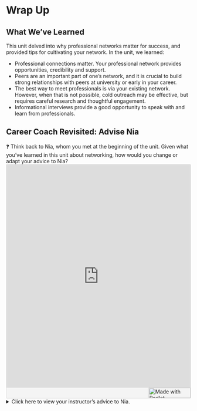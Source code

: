 # Wrap Up

## What We’ve Learned

This unit delved into why professional networks matter for success, and provided tips for cultivating your network. In the unit, we learned:

- Professional connections matter. Your professional network provides opportunities, credibility and support.
- Peers are an important part of one’s network, and it is crucial to build strong relationships with peers at university or early in your career.
- The best way to meet professionals is via your existing network. However, when that is not possible, cold outreach may be effective, but requires careful research and thoughtful engagement.
- Informational interviews provide a good opportunity to speak with and learn from professionals.

## Career Coach Revisited: Advise Nia

<aside>
❓ Think back to Nia, whom you met at the beginning of the unit. Given what you’ve learned in this unit about networking, how would you change or adapt your advice to Nia?

</aside>

<div class="padlet-embed" style="border:1px solid rgba(0,0,0,0.1);border-radius:2px;box-sizing:border-box;overflow:hidden;position:relative;width:100%;background:#F4F4F4"><p style="padding:0;margin:0"><iframe src="https://padlet.com/embed/8mr81a6qvg1kl7v" frameborder="0" allow="camera;microphone;geolocation" style="width:100%;height:608px;display:block;padding:0;margin:0"></iframe></p><div style="display:flex;align-items:center;justify-content:end;margin:0;height:28px"><a href="https://padlet.com?ref=embed" style="display:block;flex-grow:0;margin:0;border:none;padding:0;text-decoration:none" target="_blank"><div style="display:flex;align-items:center;"><img src="https://padlet.net/embeds/made_with_padlet_2022.png" width="114" height="28" style="padding:0;margin:0;background:0 0;border:none;box-shadow:none" alt="Made with Padlet"></div></a></div></div>

<details>
  <summary>Click here to view your instructor’s advice to Nia.</summary>
  <br>
  <div style="position: relative; padding-bottom: 56.25%; height: 0;">
    <iframe width="560" height="315" src="https://www.youtube.com/embed/WZBxZuwuixo?si=FYZ3HPK-20zLaZli" title="YouTube video player" frameborder="0" allow="accelerometer; autoplay; clipboard-write; encrypted-media; gyroscope; picture-in-picture; web-share" allowfullscreen style="position: absolute; top: 0; left: 0; width: 100%; height: 100%;"></iframe>
</div>
</details>
